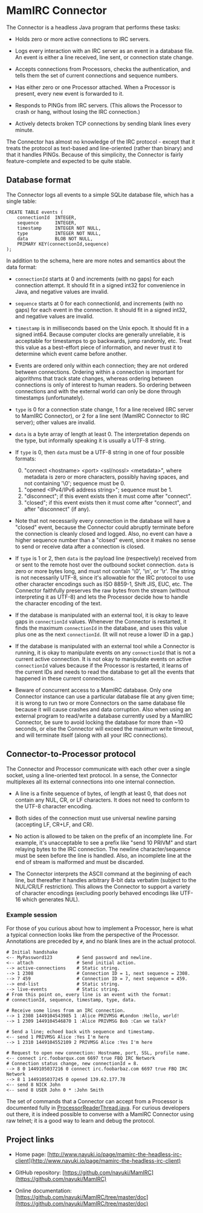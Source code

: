 MamIRC Connector
================

The Connector is a headless Java program that performs these tasks:

* Holds zero or more active connections to IRC servers.

* Logs every interaction with an IRC server as an event in a database file. An event is either a line received, line sent, or connection state change.

* Accepts connections from Processors, checks the authentication, and tells them the set of current connections and sequence numbers.

* Has either zero or one Processor attached. When a Processor is present, every new event is forwarded to it.

* Responds to PINGs from IRC servers. (This allows the Processor to crash or hang, without losing the IRC connection.)

* Actively detects broken TCP connections by sending blank lines every minute.

The Connector has almost no knowledge of the IRC protocol - except that it treats the protocol as text-based and line-oriented (rather than binary) and that it handles PINGs. Because of this simplicity, the Connector is fairly feature-complete and expected to be quite stable.


Database format
---------------

The Connector logs all events to a simple SQLite database file, which has a single table:

    CREATE TABLE events (
        connectionId  INTEGER,
        sequence      INTEGER,
        timestamp     INTEGER NOT NULL,
        type          INTEGER NOT NULL,
        data          BLOB NOT NULL,
        PRIMARY KEY(connectionId,sequence)
    );

In addition to the schema, here are more notes and semantics about the data format:

* `connectionId` starts at 0 and increments (with no gaps) for each connection attempt. It should fit in a signed int32 for convenience in Java, and negative values are invalid.

* `sequence` starts at 0 for each connectionId, and increments (with no gaps) for each event in the connection. It should fit in a signed int32, and negative values are invalid.

* `timestamp` is in milliseconds based on the Unix epoch. It should fit in a signed int64. Because computer clocks are generally unreliable, it is acceptable for timestamps to go backwards, jump randomly, etc. Treat this value as a best-effort piece of information, and never trust it to determine which event came before another.

* Events are ordered only within each connection; they are not ordered between connections. Ordering within a connection is important for algorithms that track state changes, whereas ordering between connections is only of interest to human readers. So ordering between connections and with the external world can only be done through timestamps (unfortunately).

* `type` is 0 for a connection state change, 1 for a line received (IRC server to MamIRC Connector), or 2 for a line sent (MamIRC Connector to IRC server); other values are invalid.

* `data` is a byte array of length at least 0. The interpretation depends on the type, but informally speaking it is usually a UTF-8 string.

* If `type` is 0, then `data` must be a UTF-8 string in one of four possible formats:

   0. "connect &lt;hostname> &lt;port> &lt;ssl/nossl> &lt;metadata>", where metadata is zero or more characters, possibly having spaces, and not containing '\0'; sequence must be 0.
   0. "opened &lt;IPv4/IPv6 address string>"; sequence must be 1.
   0. "disconnect"; if this event exists then it must come after "connect".
   0. "closed"; if this event exists then it must come after "connect", and after "disconnect" (if any).

* Note that not necessarily every connection in the database will have a "closed" event, because the Connector could abruptly terminate before the connection is cleanly closed and logged. Also, no event can have a higher sequence number than a "closed" event, since it makes no sense to send or receive data after a connection is closed.

* If `type` is 1 or 2, then `data` is the payload line (respectively) received from or sent to the remote host over the outbound socket connection. `data` is zero or more bytes long, and must not contain '\0', '\n', or '\r'. The string is not necessarily UTF-8, since it's allowable for the IRC protocol to use other character encodings such as ISO 8859-1, Shift JIS, EUC, etc. The Connector faithfully preserves the raw bytes from the stream (without interpreting it as UTF-8) and lets the Processor decide how to handle the character encoding of the text.

* If the database is manipulated with an external tool, it is okay to leave gaps in `connectionId` values. Whenever the Connector is restarted, it finds the maximum `connectionId` in the database, and uses this value plus one as the next `connectionId`. (It will not reuse a lower ID in a gap.)

* If the database is manipulated with an external tool while a Connector is running, it is okay to manipulate events on any `connectionId` that is not a current active connection. It is not okay to manipulate events on active `connectionId` values because if the Processor is restarted, it learns of the current IDs and needs to read the database to get all the events that happened in these current connections.

* Beware of concurrent access to a MamIRC database. Only one Connector instance can use a particular database file at any given time; it is wrong to run two or more Connectors on the same database file because it will cause crashes and data corruption. Also when using an external program to read/write a database currently used by a MamIRC Connector, be sure to avoid locking the database for more than ~10 seconds, or else the Connector will exceed the maximum write timeout, and will terminate itself (along with all your IRC connections).


Connector-to-Processor protocol
-------------------------------

The Connector and Processor communicate with each other over a single socket, using a line-oriented text protocol. In a sense, the Connector multiplexes all its external connections into one internal connection.

* A line is a finite sequence of bytes, of length at least 0, that does not contain any NUL, CR, or LF characters. It does not need to conform to the UTF-8 character encoding.

* Both sides of the connection must use universal newline parsing (accepting LF, CR+LF, and CR).

* No action is allowed to be taken on the prefix of an incomplete line. For example, it's unacceptable to see a prefix like "send 10 PRIVM" and start relaying bytes to the IRC connection. The newline character/sequence must be seen before the line is handled. Also, an incomplete line at the end of stream is malformed and must be discarded.

* The Connector interprets the ASCII command at the beginning of each line, but thereafter it handles arbitrary 8-bit data verbatim (subject to the NUL/CR/LF restriction). This allows the Connector to support a variety of character encodings (excluding poorly behaved encodings like UTF-16 which generates NUL).


### Example session

For those of you curious about how to implement a Processor, here is what a typical connection looks like from the perspective of the Processor. Annotations are preceded by `#`, and no blank lines are in the actual protocol.

    # Initial handshake
    <-- MyPassword123         # Send password and newline.
    <-- attach                # Send initial action.
    --> active-connections    # Static string.
    --> 1 2308                # Connection ID = 1, next sequence = 2308.
    --> 7 459                 # Connection ID = 7, next sequence = 459.
    --> end-list              # Static string.
    --> live-events           # Static string.
    # From this point on, every line is an event with the format:
    # connectionId, sequence, timestamp, type, data.
    
    # Receive some lines from an IRC connection.
    --> 1 2308 1449104543985 1 :Alice PRIVMSG #London :Hello, world!
    --> 1 2309 1449104546870 1 :Alice PRIVMSG Bob :Can we talk?
    
    # Send a line; echoed back with sequence and timestamp.
    <-- send 1 PRIVMSG Alice :Yes I'm here
    --> 1 2310 1449104552109 2 PRIVMSG Alice :Yes I'm here
    
    # Request to open new connection: Hostname, port, SSL, profile name.
    <-- connect irc.foobarqux.com 6697 true FBQ IRC Network
    # Connection status change, new connectionId = 8.
    --> 8 0 1449105037216 0 connect irc.foobarbaz.com 6697 true FBQ IRC Network
    --> 8 1 1449105037245 0 opened 139.62.177.78
    <-- send 8 NICK John
    <-- send 8 USER John 0 * :John Smith

The set of commands that a Connector can accept from a Processor is documented fully in [ProcessorReaderThread.java](../src/io/nayuki/mamirc/connector/ProcessorReaderThread.java). For curious developers out there, it is indeed possible to converse with a MamIRC Connector using raw telnet; it is a good way to learn and debug the protocol.


Project links
-------------

* Home page: [http://www.nayuki.io/page/mamirc-the-headless-irc-client](http://www.nayuki.io/page/mamirc-the-headless-irc-client)

* GitHub repository: [https://github.com/nayuki/MamIRC](https://github.com/nayuki/MamIRC)

* Online documentation: [https://github.com/nayuki/MamIRC/tree/master/doc](https://github.com/nayuki/MamIRC/tree/master/doc)
